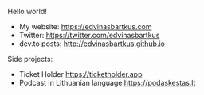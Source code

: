 Hello world!

- My website: https://edvinasbartkus.com
- Twitter: https://twitter.com/edvinasbartkus
- dev.to posts: http://edvinasbartkus.github.io

Side projects:
- Ticket Holder https://ticketholder.app
- Podcast in Lithuanian language https://podaskestas.lt
